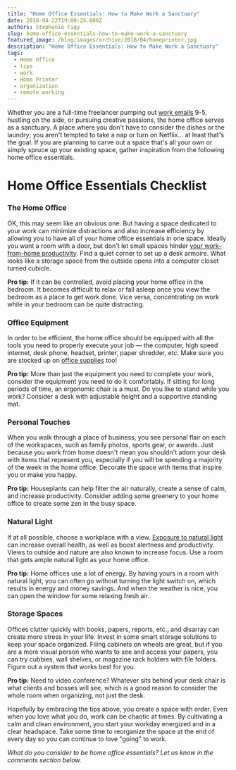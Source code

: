 ```yaml
---
title: "Home Office Essentials: How to Make Work a Sanctuary"
date: 2018-04-22T19:00:25.000Z
authors: Stephanie Figy
slug: home-office-essentials-how-to-make-work-a-sanctuary
featured_image: /blog/images/archive/2018/04/homeprinter.jpg
description: "Home Office Essentials: How to Make Work a Sanctuary"
tags:
  - Home Office
  - tips
  - work
  - Home Printer
  - organization
  - remote working
---
```

Whether you are a full-time freelancer pumping out [work emails](https://www.comboink.com/blog/how-to-write-work-emails-the-dos-and-donts/) 9-5, hustling on the side, or pursuing creative passions, the home office serves as a sanctuary. A place where you don't have to consider the dishes or the laundry; you aren't tempted to take a nap or turn on Netflix… at least that's the goal. If you are planning to carve out a space that's all your own or simply spruce up your existing space, gather inspiration from the following home office essentials.

# Home Office Essentials Checklist

### The Home Office

OK, this may seem like an obvious one. But having a space dedicated to your work can minimize distractions and also increase efficiency by allowing you to have all of your home office essentials in one space. Ideally you want a room with a door, but don't let small spaces hinder [your work-from-home productivity](https://www.comboink.com/blog/productive-work-from-home/). Find a quiet corner to set up a desk armoire. What looks like a storage space from the outside opens into a computer closet turned cubicle.

**Pro tip:** If it can be controlled, avoid placing your home office in the bedroom. It becomes difficult to relax or fall asleep once you view the bedroom as a place to get work done. Vice versa, concentrating on work while in your bedroom can be quite distracting.

### Office Equipment

In order to be efficient, the home office should be equipped with all the tools you need to properly execute your job — the computer, high speed internet, desk phone, headset, printer, paper shredder, etc. Make sure you are stocked up on [office supplies](https://www.comboink.com/) too!

**Pro tip:** More than just the equipment you need to complete your work, consider the equipment you need to do it comfortably. If sitting for long periods of time, an ergonomic chair is a must. Do you like to stand while you work? Consider a desk with adjustable height and a supportive standing mat.

### Personal Touches

When you walk through a place of business, you see personal flair on each of the workspaces, such as family photos, sports gear, or awards. Just because you work from home doesn't mean you shouldn't adorn your desk with items that represent you, especially if you will be spending a majority of the week in the home office. Decorate the space with items that inspire you or make you happy.

**Pro tip:** Houseplants can help filter the air naturally, create a sense of calm, and increase productivity. Consider adding some greenery to your home office to create some zen in the busy space.

### Natural Light

If at all possible, choose a workplace with a view. [Exposure to natural light](https://onlinemba.unc.edu/news/how-lighting-affects-productivity/) can increase overall health, as well as boost alertness and productivity. Views to outside and nature are also known to increase focus. Use a room that gets ample natural light as your home office.

**Pro tip:** Home offices use a lot of energy. By having yours in a room with natural light, you can often go without turning the light switch on, which results in energy and money savings. And when the weather is nice, you can open the window for some relaxing fresh air.

### Storage Spaces

Offices clutter quickly with books, papers, reports, etc., and disarray can create more stress in your life. Invest in some smart storage solutions to keep your space organized. Filing cabinets on wheels are great, but if you are a more visual person who wants to see and access your papers, you can try cubbies, wall shelves, or magazine rack holders with file folders. Figure out a system that works best for you.

**Pro tip:** Need to video conference? Whatever sits behind your desk chair is what clients and bosses will see, which is a good reason to consider the whole room when organizing, not just the desk.

Hopefully by embracing the tips above, you create a space with order. Even when you love what you do, work can be chaotic at times. By cultivating a calm and clean environment, you start your workday energized and in a clear headspace. Take some time to reorganize the space at the end of every day so you can continue to love "going" to work.

*What do you consider to be home office essentials? Let us know in the comments section below.*
